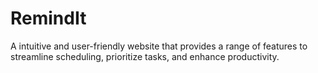 # RemindIt

A intuitive and user-friendly website that provides a range of features to streamline scheduling, prioritize tasks, and enhance productivity. 

